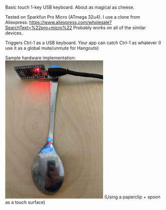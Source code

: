 Basic touch 1-key USB keyboard. About as magical as cheese.

Tested on Sparkfun Pro Micro (ATmega 32u4). I use a clone from Aliexpress: https://www.aliexpress.com/wholesale?SearchText=%22pro+micro%22
Probably works on all of the similar devices. 

Triggers Ctrl-1 as a USB keyboard. Your app can catch Ctrl-1 as whatever (I use it as a global mute/unmute for Hangouts)

Sample hardware implementation:
![SpoonKey](SimpleTouchSpoon.png?raw=true "SpoonKey")
(Using a paperclip + spoon as a touch surface)
